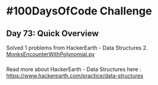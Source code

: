 # #100DaysOfCode Challenge
## Day 73: Quick Overview
Solved 1 problems from HackerEarth - Data Structures
2. [MonksEncounterWithPolynomial.py](https://github.com/sandeep-krishna/100DaysOfCode/blob/master/Day%2073/MonksEncounterWithPolynomial.py)
### 
Read more about HackerEarth - Data Structures here : https://www.hackerearth.com/practice/data-structures